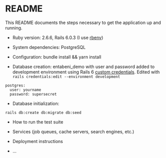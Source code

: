 # README

This README documents the steps necessary to get the
application up and running.

* Ruby version: 2.6.6, Rails 6.0.3 (I use [rbenv](https://github.com/rbenv/rbenv))

* System dependencies: PostgreSQL

* Configuration: bundle install && yarn install

* Database creation: entabeni_demo with user and password added to development environment using Rails 6 [custom credentials](https://github.com/rails/rails/pull/33521).
Edited with `rails credentials:edit --environment development`
```
postgres:
  user: yourname
  password: supersecret
```

* Database initialization:
```
rails db:create db:migrate db:seed
```

* How to run the test suite

* Services (job queues, cache servers, search engines, etc.)

* Deployment instructions

* ...

